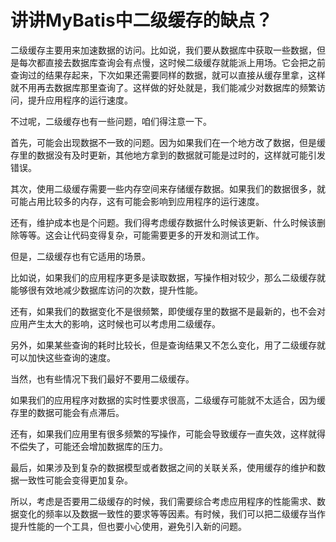 # 讲讲MyBatis中二级缓存的缺点？

二级缓存主要用来加速数据的访问。比如说，我们要从数据库中获取一些数据，但是每次都直接去数据库查询会有点慢，这时候二级缓存就能派上用场。它会把之前查询过的结果存起来，下次如果还需要同样的数据，就可以直接从缓存里拿，这样就不用再去数据库那里查询了。这样做的好处就是，我们能减少对数据库的频繁访问，提升应用程序的运行速度。



不过呢，二级缓存也有一些问题，咱们得注意一下。



首先，可能会出现数据不一致的问题。因为如果我们在一个地方改了数据，但是缓存里的数据没有及时更新，其他地方拿到的数据就可能是过时的，这样就可能引发错误。



其次，使用二级缓存需要一些内存空间来存储缓存数据。如果我们的数据很多，就可能占用比较多的内存，这有可能会影响到应用程序的运行速度。



还有，维护成本也是个问题。我们得考虑缓存数据什么时候该更新、什么时候该删除等等。这会让代码变得复杂，可能需要更多的开发和测试工作。



但是，二级缓存也有它适用的场景。



比如说，如果我们的应用程序更多是读取数据，写操作相对较少，那么二级缓存就能够很有效地减少数据库访问的次数，提升性能。



还有，如果我们的数据变化不是很频繁，即使缓存里的数据不是最新的，也不会对应用产生太大的影响，这时候也可以考虑用二级缓存。



另外，如果某些查询的耗时比较长，但是查询结果又不怎么变化，用了二级缓存就可以加快这些查询的速度。



当然，也有些情况下我们最好不要用二级缓存。



如果我们的应用程序对数据的实时性要求很高，二级缓存可能就不太适合，因为缓存里的数据可能会有点滞后。



还有，如果我们应用里有很多频繁的写操作，可能会导致缓存一直失效，这样就得不偿失了，可能还会增加数据库的压力。



最后，如果涉及到复杂的数据模型或者数据之间的关联关系，使用缓存的维护和数据一致性可能会变得更加复杂。



所以，考虑是否要用二级缓存的时候，我们需要综合考虑应用程序的性能需求、数据变化的频率以及数据一致性的要求等等因素。有时候，我们可以把二级缓存当作提升性能的一个工具，但也要小心使用，避免引入新的问题。


